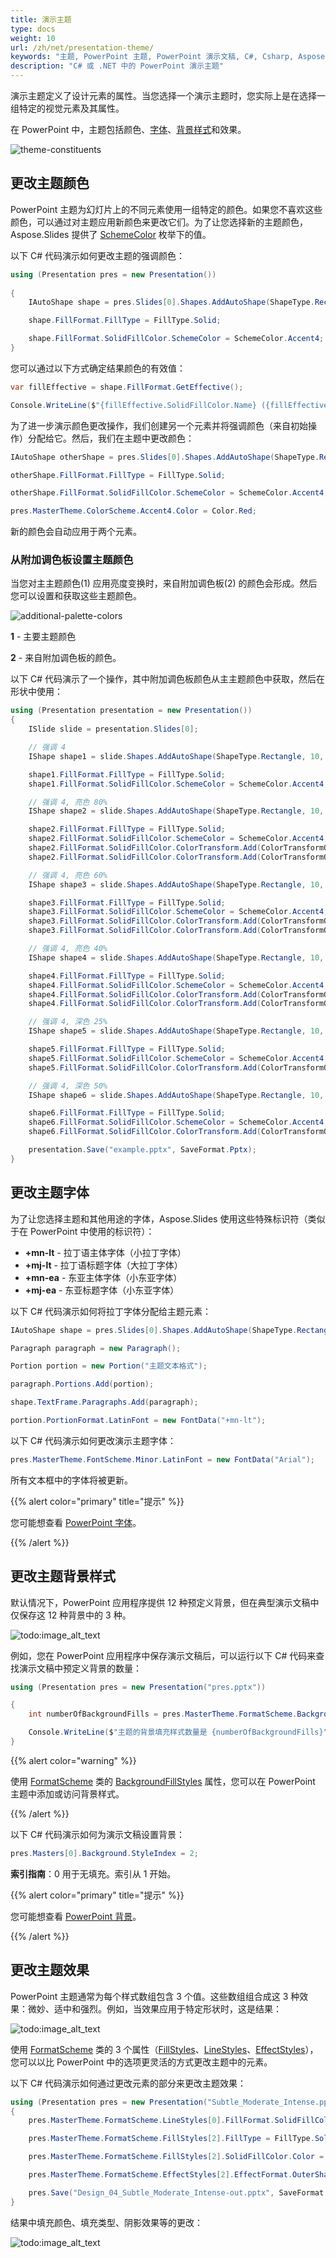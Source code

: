 ```yaml
---
title: 演示主题
type: docs
weight: 10
url: /zh/net/presentation-theme/
keywords: "主题, PowerPoint 主题, PowerPoint 演示文稿, C#, Csharp, Aspose.Slides for .NET"
description: "C# 或 .NET 中的 PowerPoint 演示主题"
---
```


演示主题定义了设计元素的属性。当您选择一个演示主题时，您实际上是在选择一组特定的视觉元素及其属性。

在 PowerPoint 中，主题包括颜色、[字体](/slides/zh/net/powerpoint-fonts/)、[背景样式](/slides/zh/net/presentation-background/)和效果。

![theme-constituents](theme-constituents.png)

## **更改主题颜色**

PowerPoint 主题为幻灯片上的不同元素使用一组特定的颜色。如果您不喜欢这些颜色，可以通过对主题应用新颜色来更改它们。为了让您选择新的主题颜色，Aspose.Slides 提供了 [SchemeColor](https://reference.aspose.com/slides/net/aspose.slides/schemecolor/) 枚举下的值。

以下 C# 代码演示如何更改主题的强调颜色：

```c#
using (Presentation pres = new Presentation())
    
{
    IAutoShape shape = pres.Slides[0].Shapes.AddAutoShape(ShapeType.Rectangle, 10, 10, 100, 100);

    shape.FillFormat.FillType = FillType.Solid;

    shape.FillFormat.SolidFillColor.SchemeColor = SchemeColor.Accent4;
}
```

您可以通过以下方式确定结果颜色的有效值：

```c#
var fillEffective = shape.FillFormat.GetEffective();

Console.WriteLine($"{fillEffective.SolidFillColor.Name} ({fillEffective.SolidFillColor})"); // ff8064a2 (Color [A=255, R=128, G=100, B=162])
```

为了进一步演示颜色更改操作，我们创建另一个元素并将强调颜色（来自初始操作）分配给它。然后，我们在主题中更改颜色：

```c#
IAutoShape otherShape = pres.Slides[0].Shapes.AddAutoShape(ShapeType.Rectangle, 10, 120, 100, 100);

otherShape.FillFormat.FillType = FillType.Solid;

otherShape.FillFormat.SolidFillColor.SchemeColor = SchemeColor.Accent4;

pres.MasterTheme.ColorScheme.Accent4.Color = Color.Red;
```

新的颜色会自动应用于两个元素。

### **从附加调色板设置主题颜色**

当您对主主题颜色(1) 应用亮度变换时，来自附加调色板(2) 的颜色会形成。然后您可以设置和获取这些主题颜色。

![additional-palette-colors](additional-palette-colors.png)

**1** - 主要主题颜色

**2** - 来自附加调色板的颜色。

以下 C# 代码演示了一个操作，其中附加调色板颜色从主主题颜色中获取，然后在形状中使用：

```c#
using (Presentation presentation = new Presentation())
{
    ISlide slide = presentation.Slides[0];

    // 强调 4
    IShape shape1 = slide.Shapes.AddAutoShape(ShapeType.Rectangle, 10, 10, 50, 50);

    shape1.FillFormat.FillType = FillType.Solid;
    shape1.FillFormat.SolidFillColor.SchemeColor = SchemeColor.Accent4;

    // 强调 4, 亮色 80%
    IShape shape2 = slide.Shapes.AddAutoShape(ShapeType.Rectangle, 10, 70, 50, 50);

    shape2.FillFormat.FillType = FillType.Solid;
    shape2.FillFormat.SolidFillColor.SchemeColor = SchemeColor.Accent4;
    shape2.FillFormat.SolidFillColor.ColorTransform.Add(ColorTransformOperation.MultiplyLuminance, 0.2f);
    shape2.FillFormat.SolidFillColor.ColorTransform.Add(ColorTransformOperation.AddLuminance, 0.8f);

    // 强调 4, 亮色 60%
    IShape shape3 = slide.Shapes.AddAutoShape(ShapeType.Rectangle, 10, 130, 50, 50);

    shape3.FillFormat.FillType = FillType.Solid;
    shape3.FillFormat.SolidFillColor.SchemeColor = SchemeColor.Accent4;
    shape3.FillFormat.SolidFillColor.ColorTransform.Add(ColorTransformOperation.MultiplyLuminance, 0.4f);
    shape3.FillFormat.SolidFillColor.ColorTransform.Add(ColorTransformOperation.AddLuminance, 0.6f);

    // 强调 4, 亮色 40%
    IShape shape4 = slide.Shapes.AddAutoShape(ShapeType.Rectangle, 10, 190, 50, 50);

    shape4.FillFormat.FillType = FillType.Solid;
    shape4.FillFormat.SolidFillColor.SchemeColor = SchemeColor.Accent4;
    shape4.FillFormat.SolidFillColor.ColorTransform.Add(ColorTransformOperation.MultiplyLuminance, 0.6f);
    shape4.FillFormat.SolidFillColor.ColorTransform.Add(ColorTransformOperation.AddLuminance, 0.4f);

    // 强调 4, 深色 25%
    IShape shape5 = slide.Shapes.AddAutoShape(ShapeType.Rectangle, 10, 250, 50, 50);

    shape5.FillFormat.FillType = FillType.Solid;
    shape5.FillFormat.SolidFillColor.SchemeColor = SchemeColor.Accent4;
    shape5.FillFormat.SolidFillColor.ColorTransform.Add(ColorTransformOperation.MultiplyLuminance, 0.75f);

    // 强调 4, 深色 50%
    IShape shape6 = slide.Shapes.AddAutoShape(ShapeType.Rectangle, 10, 310, 50, 50);

    shape6.FillFormat.FillType = FillType.Solid;
    shape6.FillFormat.SolidFillColor.SchemeColor = SchemeColor.Accent4;
    shape6.FillFormat.SolidFillColor.ColorTransform.Add(ColorTransformOperation.MultiplyLuminance, 0.5f);

    presentation.Save("example.pptx", SaveFormat.Pptx);
}
```

## **更改主题字体**

为了让您选择主题和其他用途的字体，Aspose.Slides 使用这些特殊标识符（类似于在 PowerPoint 中使用的标识符）：

* **+mn-lt** - 拉丁语主体字体（小拉丁字体）
* **+mj-lt** - 拉丁语标题字体（大拉丁字体）
* **+mn-ea** - 东亚主体字体（小东亚字体）
* **+mj-ea** - 东亚标题字体（小东亚字体）

以下 C# 代码演示如何将拉丁字体分配给主题元素：

```c#
IAutoShape shape = pres.Slides[0].Shapes.AddAutoShape(ShapeType.Rectangle, 10, 10, 100, 100);

Paragraph paragraph = new Paragraph();

Portion portion = new Portion("主题文本格式");

paragraph.Portions.Add(portion);

shape.TextFrame.Paragraphs.Add(paragraph);

portion.PortionFormat.LatinFont = new FontData("+mn-lt");
```

以下 C# 代码演示如何更改演示主题字体：

```c#
pres.MasterTheme.FontScheme.Minor.LatinFont = new FontData("Arial");
```

所有文本框中的字体将被更新。

{{% alert color="primary" title="提示" %}} 

您可能想查看 [PowerPoint 字体](/slides/zh/net/powerpoint-fonts/)。

{{% /alert %}}

## **更改主题背景样式**

默认情况下，PowerPoint 应用程序提供 12 种预定义背景，但在典型演示文稿中仅保存这 12 种背景中的 3 种。

![todo:image_alt_text](presentation-design_8.png)

例如，您在 PowerPoint 应用程序中保存演示文稿后，可以运行以下 C# 代码来查找演示文稿中预定义背景的数量：

```c#
using (Presentation pres = new Presentation("pres.pptx"))

{
    int numberOfBackgroundFills = pres.MasterTheme.FormatScheme.BackgroundFillStyles.Count;

    Console.WriteLine($"主题的背景填充样式数量是 {numberOfBackgroundFills}");
}
```

{{% alert color="warning" %}} 

使用 [FormatScheme](https://reference.aspose.com/slides/net/aspose.slides.theme/formatscheme/) 类的 [BackgroundFillStyles](https://reference.aspose.com/slides/net/aspose.slides.theme/formatscheme/backgroundfillstyles/) 属性，您可以在 PowerPoint 主题中添加或访问背景样式。

{{% /alert %}}

以下 C# 代码演示如何为演示文稿设置背景：

```c#
pres.Masters[0].Background.StyleIndex = 2;
```

**索引指南**：0 用于无填充。索引从 1 开始。

{{% alert color="primary" title="提示" %}} 

您可能想查看 [PowerPoint 背景](/slides/zh/net/presentation-background/)。

{{% /alert %}}

## **更改主题效果**

PowerPoint 主题通常为每个样式数组包含 3 个值。这些数组组合成这 3 种效果：微妙、适中和强烈。例如，当效果应用于特定形状时，这是结果：

![todo:image_alt_text](presentation-design_10.png)

使用 [FormatScheme](https://reference.aspose.com/slides/net/aspose.slides.theme/formatscheme) 类的 3 个属性（[FillStyles](https://reference.aspose.com/slides/net/aspose.slides.theme/formatscheme/fillstyles)、[LineStyles](https://reference.aspose.com/slides/net/aspose.slides.theme/formatscheme/linestyles)、[EffectStyles](https://reference.aspose.com/slides/net/aspose.slides.theme/formatscheme/effectstyles)），您可以以比 PowerPoint 中的选项更灵活的方式更改主题中的元素。

以下 C# 代码演示如何通过更改元素的部分来更改主题效果：

```c#
using (Presentation pres = new Presentation("Subtle_Moderate_Intense.pptx"))
{
    pres.MasterTheme.FormatScheme.LineStyles[0].FillFormat.SolidFillColor.Color = Color.Red;

    pres.MasterTheme.FormatScheme.FillStyles[2].FillType = FillType.Solid;

    pres.MasterTheme.FormatScheme.FillStyles[2].SolidFillColor.Color = Color.ForestGreen;

    pres.MasterTheme.FormatScheme.EffectStyles[2].EffectFormat.OuterShadowEffect.Distance = 10f;

    pres.Save("Design_04_Subtle_Moderate_Intense-out.pptx", SaveFormat.Pptx);
}
```

结果中填充颜色、填充类型、阴影效果等的更改：

![todo:image_alt_text](presentation-design_11.png)